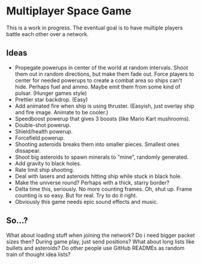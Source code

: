 # Multiplayer Space Game

This is a work in progress. The eventual goal is to have multiple players battle each other over a network.

## Ideas
- Propegate powerups in center of the world at random intervals. Shoot them out in random directions, but make them fade out. Force players to center for needed powerups to create a combat area so ships can't hide. Perhaps fuel and ammo. Maybe emit them from some kind of pulsar. (Hunger games style)
- Prettier star backdrop. (Easy)
- Add animated fire when ship is using thruster. (Easyish, just overlay ship and fire image. Animate to be cooler.)
- Speedboost powerup that gives 3 boosts (like Mario Kart mushrooms).
- Double-shot powerup.
- Shield/health powerup.
- Forcefield powerup.
- Shooting asteroids breaks them into smaller pieces. Smallest ones dissapear.
- Shoot big asteroids to spawn minerals to "mine", randomly generated.
- Add gravity to black holes.
- Rate limit ship shooting.
- Deal with lasers and asteroids hitting ship while stuck in black hole.
- Make the universe round? Perhaps with a thick, starry border?
- Delta time this, seriously. No more counting frames. Oh, shut up. Frame counting is so easy. But for real. Try to do it right.
- Obviously this game needs epic sound effects and music.


## So...?
What about loading stuff when joining the network? Do i need bigger packet sizes then?
During game play, just send positions? What about long lists like bullets and asteroids?
Do other people use GitHub READMEs as random train of thought idea lists?
